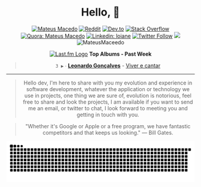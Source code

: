 <!-- lastfm -->
<div align="center">

# Hello, 👋

[![Mateus Macedo](https://img.shields.io/badge/-mateusmacedo.com-0e75b6?style=flat-square&logo=internetexplorer&logoColor=white&link=https://mateusmacedo.com)](https://mateusmacedo.com)
[![Reddit](https://img.shields.io/badge/-Reddit-FF4500?style=flat-square&logo=reddit&logoColor=white&link=https://www.reddit.com/user/SEU_USERNAME)](https://www.reddit.com/user/SEU_USERNAME)
[![Dev.to](https://img.shields.io/badge/-Dev.to-0A0A0A?style=flat-square&logo=dev.to&logoColor=white&link=https://dev.to/SEU_USERNAME)](https://dev.to/SEU_USERNAME)
[![Stack Overflow](https://img.shields.io/badge/-Stack%20Overflow-F58025?style=flat-square&logo=stackoverflow&logoColor=white&link=https://stackoverflow.com/users/SEU_ID)](https://stackoverflow.com/users/SEU_ID)
[![Quora: Mateus Macedo](https://img.shields.io/badge/-Quora-B92B27?style=flat-square&logo=quora&logoColor=white&link=https://www.quora.com/profile/Mateus-Macedo)](https://www.quora.com/profile/Mateus-Macedo-15)
[![Linkedin: loiane](https://img.shields.io/badge/-Linkedin-blue?style=flat-square&logo=Linkedin&logoColor=white&link=https://www.linkedin.com/in/mateus-macedo-937a32163/)](https://www.linkedin.com/in/mateus-macedo-937a32163/)
[![Twitter Follow](https://img.shields.io/twitter/follow/mateus_macedoo?style=social)](https://twitter.com/mateus_macedoo)
<a href="https://MateusMaceedo.github.io/online-cv/"><img src="https://img.shields.io/badge/My%20online%20curriculum-0077B5.svg"></a>
<a><img src="https://komarev.com/ghpvc/?username=MateusMaceedo&label=Profile%20views&color=0e75b6&style=flat" alt="MateusMaceedo"></a>

<a href="https://last.fm" target="_blank"><img src="https://user-images.githubusercontent.com/17434202/215290617-e793598d-d7c9-428f-9975-156db1ba89cc.svg" alt="Last.fm Logo" width="18" height="13"/></a> **Top Albums - Past Week**

> `3 ▶️` ∙ **[Leonardo Gonçalves](https://www.last.fm/music/Leonardo+Gon%C3%A7alves)** - [Viver e cantar](https://www.last.fm/music/Leonardo+Gon%C3%A7alves/Viver+e+Cantar)<br/>
<!--END_LASTFM_ALBUMS-->

</div>

---

<div align="center">

>Hello dev, I'm here to share with you my evolution and experience in software development, whatever the application or technology we use in projects, one thing we are sure of, evolution is notorious, feel free to share and look the projects, I am available if you want to send me an email, or twitter to chat, I look forward to meeting you and getting in touch with you.

> "Whether it's Google or Apple or a free program, we have fantastic competitors and that keeps us looking."
> ― Bill Gates.


![snake gif](https://github.com/MateusMaceedo/MateusMaceedo/blob/output/github-contribution-grid-snake.svg)

</div>
